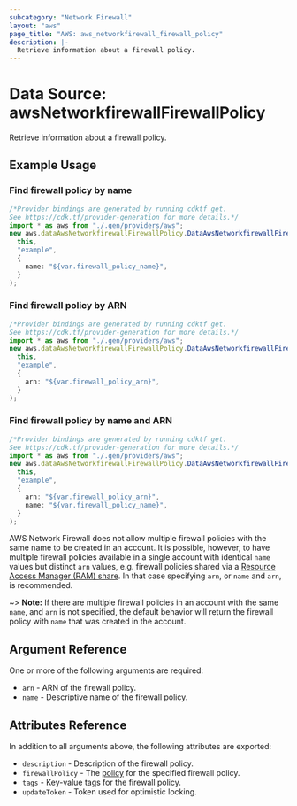 ```yaml
---
subcategory: "Network Firewall"
layout: "aws"
page_title: "AWS: aws_networkfirewall_firewall_policy"
description: |-
  Retrieve information about a firewall policy.
---
```


# Data Source: awsNetworkfirewallFirewallPolicy

Retrieve information about a firewall policy.

## Example Usage

### Find firewall policy by name

```typescript
/*Provider bindings are generated by running cdktf get.
See https://cdk.tf/provider-generation for more details.*/
import * as aws from "./.gen/providers/aws";
new aws.dataAwsNetworkfirewallFirewallPolicy.DataAwsNetworkfirewallFirewallPolicy(
  this,
  "example",
  {
    name: "${var.firewall_policy_name}",
  }
);

```

### Find firewall policy by ARN

```typescript
/*Provider bindings are generated by running cdktf get.
See https://cdk.tf/provider-generation for more details.*/
import * as aws from "./.gen/providers/aws";
new aws.dataAwsNetworkfirewallFirewallPolicy.DataAwsNetworkfirewallFirewallPolicy(
  this,
  "example",
  {
    arn: "${var.firewall_policy_arn}",
  }
);

```

### Find firewall policy by name and ARN

```typescript
/*Provider bindings are generated by running cdktf get.
See https://cdk.tf/provider-generation for more details.*/
import * as aws from "./.gen/providers/aws";
new aws.dataAwsNetworkfirewallFirewallPolicy.DataAwsNetworkfirewallFirewallPolicy(
  this,
  "example",
  {
    arn: "${var.firewall_policy_arn}",
    name: "${var.firewall_policy_name}",
  }
);

```

AWS Network Firewall does not allow multiple firewall policies with the same name to be created in an account. It is possible, however, to have multiple firewall policies available in a single account with identical `name` values but distinct `arn` values, e.g. firewall policies shared via a [Resource Access Manager (RAM) share][1]. In that case specifying `arn`, or `name` and `arn`, is recommended.

\~> **Note:** If there are multiple firewall policies in an account with the same `name`, and `arn` is not specified, the default behavior will return the firewall policy with `name` that was created in the account.

## Argument Reference

One or more of the following arguments are required:

* `arn` - ARN of the firewall policy.
* `name` - Descriptive name of the firewall policy.

## Attributes Reference

In addition to all arguments above, the following attributes are exported:

* `description` - Description of the firewall policy.
* `firewallPolicy` - The [policy][2] for the specified firewall policy.
* `tags` - Key-value tags for the firewall policy.
* `updateToken` - Token used for optimistic locking.

[1]: https://registry.terraform.io/providers/hashicorp/aws/latest/docs/resources/ram_resource_share

[2]: https://registry.terraform.io/providers/hashicorp/aws/latest/docs/resources/networkfirewall_firewall_policy
